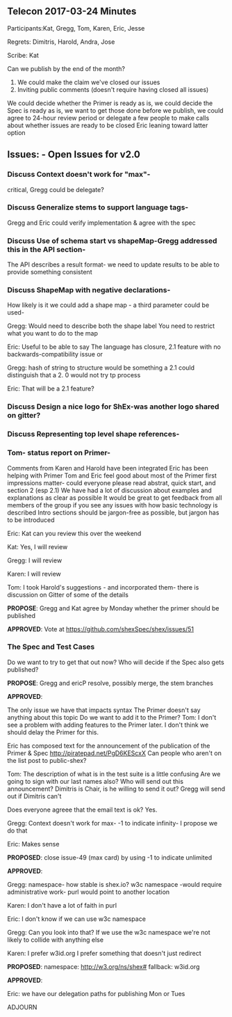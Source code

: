 

## Telecon 2017-03-24 Minutes

Participants:Kat, Gregg, Tom, Karen, Eric, Jesse
    
Regrets: Dimitris, Harold, Andra, Jose

Scribe: Kat 

Can we publish by the end of the month?
1. We could make the claim we've closed our issues
2. Inviting public comments (doesn't require having closed all issues)

We could decide whether the Primer is ready as is, we could decide the Spec is ready as is, we want to get those done before we publish, we could agree to 24-hour review period or
delegate a few people to make calls about whether issues are ready to be closed
Eric leaning toward latter option

## Issues: - Open Issues for v2.0

### Discuss Context doesn't work for "max"-
critical, Gregg could be delegate? 

### Discuss Generalize stems to support language tags- 
Gregg and Eric could verify implementation & agree with the spec

### Discuss Use of schema start vs shapeMap-Gregg addressed this in the API section-
The API describes a result format- we need to update results to be able to provide something consistent

### Discuss ShapeMap with negative declarations- 
How likely is it we could add a shape map - a third parameter could be used- 

Gregg: Would need to describe both the shape label 
You need to restrict what you want to do to the map

Eric: Useful to be able to say The language has closure, 2.1 feature with no backwards-compatibility issue or

Gregg: hash of string to structure would be something a 2.1 could distinguish that a 2. 0 would not try tp process

Eric: That will be a 2.1 feature?

### Discuss Design a nice logo for ShEx-was another logo shared on gitter? 

### Discuss Representing top level shape references-

### Tom- status report on Primer-
Comments from Karen and Harold have been integrated
Eric has been helping with Primer
Tom and Eric feel good about most of the Primer
first impressions matter- could everyone please read abstrat, quick start, and section 2 (esp 2.1)
We have had a lot of discussion about examples and explanations as clear as possible
It would be great to get feedback from all members of the group if you see any issues with how basic technology is described
Intro sections should be jargon-free as possible, but jargon has to be introduced

Eric: Kat can you review this over the weekend

Kat: Yes, I will review

Gregg: I will review

Karen: I will review

Tom: I took Harold's suggestions - and incorporated them- there is discussion on Gitter of some of the details

**PROPOSE**: Gregg and Kat agree by Monday whether the primer should be published

**APPROVED**: Vote at https://github.com/shexSpec/shex/issues/51

### The Spec and Test Cases
Do we want to try to get that out now?
Who will decide if the Spec also gets published?

**PROPOSE**: Gregg and ericP resolve, possibly merge, the stem branches

**APPROVED**:

The only issue we have that impacts syntax 
The Primer doesn't say anything about this topic
Do we want to add it to the Primer?
Tom: I don't see a problem with adding features to the Primer later. I don't think we should delay the Primer for this. 

Eric has composed text for the announcement of the publication of the Primer & Spec
http://piratepad.net/PgD6KEScxX
Can people who aren't on the list post to public-shex?

Tom: The description of what is in the test suite is a little confusing
Are we going to sign with our last names also?
Who will send out this announcement? Dimitris is Chair, is he willing to send it out?
Gregg will send out if Dimitris can't

Does everyone agreee that the email text is ok? Yes.

Gregg: Context doesn't work for max- -1 to indicate infinity- I propose we do that

Eric: Makes sense

**PROPOSED**: close issue-49 (max card) by using -1 to indicate unlimited

**APPROVED**:
    
Gregg: namespace- how stable is shex.io? w3c namespace -would require administrative work- purl would point to another location

Karen: I don't have a lot of faith in purl

Eric: I don't know if we can use w3c namespace

Gregg: Can you look into that? If we use the w3c namespace we're not likely to collide with anything else

Karen: I prefer w3id.org I prefer something that doesn't just redirect
     
**PROPOSED**: namespace: http://w3.org/ns/shex# fallback: w3id.org

**APPROVED**:

Eric: we have our delegation paths for publishing Mon or Tues

ADJOURN
